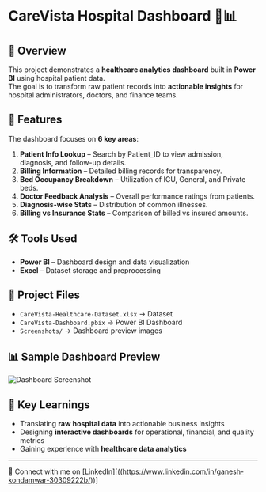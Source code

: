 # CareVista Hospital Dashboard 🏥📊

## 📌 Overview
This project demonstrates a **healthcare analytics dashboard** built in **Power BI** using hospital patient data.  
The goal is to transform raw patient records into **actionable insights** for hospital administrators, doctors, and finance teams.  

## 🚀 Features
The dashboard focuses on **6 key areas**:
1. **Patient Info Lookup** – Search by Patient_ID to view admission, diagnosis, and follow-up details.  
2. **Billing Information** – Detailed billing records for transparency.  
3. **Bed Occupancy Breakdown** – Utilization of ICU, General, and Private beds.  
4. **Doctor Feedback Analysis** – Overall performance ratings from patients.  
5. **Diagnosis-wise Stats** – Distribution of common illnesses.  
6. **Billing vs Insurance Stats** – Comparison of billed vs insured amounts.  

## 🛠️ Tools Used
- **Power BI** – Dashboard design and data visualization  
- **Excel** – Dataset storage and preprocessing  

## 📂 Project Files
- `CareVista-Healthcare-Dataset.xlsx` → Dataset  
- `CareVista-Dashboard.pbix` → Power BI Dashboard  
- `Screenshots/` → Dashboard preview images  

## 📊 Sample Dashboard Preview
![Dashboard Screenshot](Screenshots/dashboard_preview.png)

## 🌟 Key Learnings
- Translating **raw hospital data** into actionable business insights  
- Designing **interactive dashboards** for operational, financial, and quality metrics  
- Gaining experience with **healthcare data analytics**  

---
🔗 Connect with me on [LinkedIn][((https://www.linkedin.com/in/ganesh-kondamwar-30309222b/))]  

